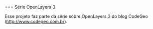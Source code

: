 === Série OpenLayers 3

Esse projeto faz parte da série sobre OpenLayers 3 do blog CodeGeo (http://www.codegeo.com.br).
